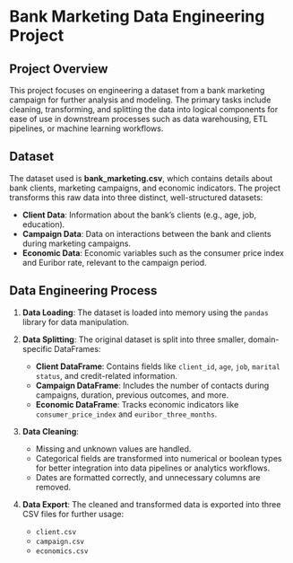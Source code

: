 # Bank Marketing Data Engineering Project

## Project Overview
This project focuses on engineering a dataset from a bank marketing campaign for further analysis and modeling. The primary tasks include cleaning, transforming, and splitting the data into logical components for ease of use in downstream processes such as data warehousing, ETL pipelines, or machine learning workflows.

## Dataset
The dataset used is **bank_marketing.csv**, which contains details about bank clients, marketing campaigns, and economic indicators. The project transforms this raw data into three distinct, well-structured datasets:
- **Client Data**: Information about the bank’s clients (e.g., age, job, education).
- **Campaign Data**: Data on interactions between the bank and clients during marketing campaigns.
- **Economic Data**: Economic variables such as the consumer price index and Euribor rate, relevant to the campaign period.

## Data Engineering Process

1. **Data Loading**:
   The dataset is loaded into memory using the `pandas` library for data manipulation.

2. **Data Splitting**:
   The original dataset is split into three smaller, domain-specific DataFrames:
   - **Client DataFrame**: Contains fields like `client_id`, `age`, `job`, `marital status`, and credit-related information.
   - **Campaign DataFrame**: Includes the number of contacts during campaigns, duration, previous outcomes, and more.
   - **Economic DataFrame**: Tracks economic indicators like `consumer_price_index` and `euribor_three_months`.

3. **Data Cleaning**:
   - Missing and unknown values are handled.
   - Categorical fields are transformed into numerical or boolean types for better integration into data pipelines or analytics workflows.
   - Dates are formatted correctly, and unnecessary columns are removed.

4. **Data Export**:
   The cleaned and transformed data is exported into three CSV files for further usage:
   - `client.csv`
   - `campaign.csv`
   - `economics.csv`


